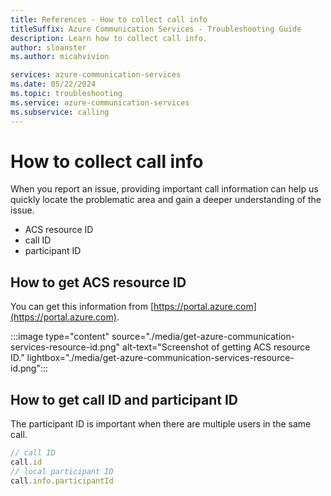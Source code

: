 ```yaml
---
title: References - How to collect call info
titleSuffix: Azure Communication Services - Troubleshooting Guide
description: Learn how to collect call info.
author: sloanster
ms.author: micahvivion

services: azure-communication-services
ms.date: 05/22/2024
ms.topic: troubleshooting
ms.service: azure-communication-services
ms.subservice: calling
---
```


# How to collect call info
When you report an issue, providing important call information can help us quickly locate the problematic area and gain a deeper understanding of the issue.

* ACS resource ID
* call ID
* participant ID

## How to get ACS resource ID

You can get this information from [https://portal.azure.com](https://portal.azure.com).

:::image type="content" source="./media/get-azure-communication-services-resource-id.png" alt-text="Screenshot of getting ACS resource ID." lightbox="./media/get-azure-communication-services-resource-id.png":::

## How to get call ID and participant ID
The participant ID is important when there are multiple users in the same call.
```typescript
// call ID
call.id
// local participant ID
call.info.participantId

```



